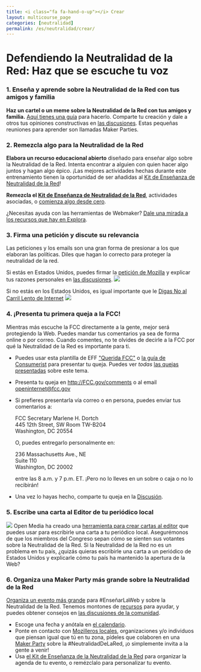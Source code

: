 ```yaml
---
title: <i class="fa fa-hand-o-up"></i> Crear
layout: multicourse_page
categories: [neutralidad]
permalink: /es/neutralidad/crear/
---
```


<script src="{{site.baseurl}}/js/make-api.js"></script>
<script src="{{site.baseurl}}/js/makeGallery.js"></script>

# Defendiendo la Neutralidad de la Red: Haz que se escuche tu voz

### 1. Enseña y aprende sobre la Neutralidad de la Red con tus amigos y  familia

<strong>Haz un cartel o un meme sobre la Neutralidad de la Red con tus amigos y familia.</strong> <a href="https://laura.makes.org/thimble/LTIwMDkzMzEyMA==/host-a-maker-party-net-neutrality">Aquí tienes una guía</a> para hacerlo. Comparte tu creación y dale a otros tus opiniones constructivas en <a href="http://discourse.webmakerprototypes.org/category/training/net-neutrality">las discusiones</a>. Estas pequeñas reuniones para aprender son llamadas Maker Parties.

### 2. Remezcla algo para la Neutralidad de la Red
<strong>Elabora un recurso educacional abierto</strong> diseñado para enseñar algo sobre la Neutralidad de la Red. Intenta encontrar a alguien con quien hacer algo juntos y hagan algo épico. ¡Las mejores actividades hechas durante este entrenamiento tienen la oportunidad de ser añadidas al <a href="https://keyboardkat.makes.org/thimble/LTQzNjIwNzM2MA==/net-neutrality-teaching-kit">Kit de Enseñanza de Neutralidad de la Red</a>!

<div class="gallery">
<div class="make-gallery row"></div>
</div>
<script type="text/javascript">
			var gallery = new MakeGallery(
			{
				tagPrefix: "webmaker:netneutrality-makeprompt",
				limit: 3
			},
			".make-gallery",
			{
	    		apiURL: "https://makeapi.webmaker.org",
                hidden: ["tags", "description"]
			});
</script>

<strong>Remezcla el <a href="https://keyboardkat.makes.org/thimble/LTQzNjIwNzM2MA==/net-neutrality-teaching-kit">Kit de Enseñanza de Neutralidad de la Red</a></strong>, actividades asociadas, o <a href="http://webmaker.org/tools">comienza algo desde cero</a>. 

¿Necesitas ayuda con las herramientas de Webmaker? <a href="../../exploring/resources/">Dale una mirada a los recursos que hay en Explora</a>.

### 3. Firma una petición y discute su relevancia
Las peticiones y los emails son una gran forma de presionar a los que elaboran las políticas. Diles que hagan lo correcto para proteger la neutralidad de la red.

Si estás en Estados Unidos, puedes firmar la <a href="https://sendto.mozilla.org/page/s/protect-net-neutrality">petición de Mozilla</a> y explicar tus razones personales en <a href="http://discourse.webmakerprototypes.org/category/training/net-neutrality">las discusiones</a>. 
<a href="https://sendto.mozilla.org/page/s/protect-net-neutrality"><img src="http://stuff.webmaker.org/teach-assets/laurarandom/nn-banner.jpg"></a>

Si no estás en los Estados Unidos, es igual importante que le <a href="https://openmedia.org/slowlane">Digas No al Carril Lento de Internet</a>
<a href="https://openmedia.org/slowlane"><img src="https://openmedia.org/sites/default/files/slowlane%E2%80%93880x200.png"></a>

### 4. ¡Presenta tu primera queja a la FCC!
Mientras más escuche la FCC directamente a la gente, mejor será protegiendo la Web. Puedes mandar tus comentarios ya sea de forma online o por correo. Cuando comentes, no te olvides de decirle a la FCC por qué la Neutralidad de la Red es importante para ti.

* Puedes usar esta plantilla de EFF <a href="https://www.dearfcc.org/">"Querida FCC"</a> o <a href="http://consumerist.com/2014/05/15/how-to-tell-the-fcc-exactly-what-you-think-about-the-proposed-net-neutrality-rule/">la guía de Consumerist</a> para presentar tu queja. Puedes ver *todas* <a href="http://apps.fcc.gov/ecfs/comment_search/execute?proceeding=14-28">las quejas presentadas</a> sobre este tema. 
* Presenta tu queja en <a href="http://fcc.gov/comments">http://FCC.gov/comments</a> o al email openinternet@fcc.gov
* Si prefieres presentarla vía correo o en persona, puedes enviar tus comentarios a: 
	
	FCC Secretary Marlene H. Dortch  
	445 12th Street, SW Room  TW-B204  
	Washington, DC 20554  
	

	O, puedes entregarlo personalmente en: 
	
	236  Massachusetts  Ave., NE  
	Suite 110  
	Washington, DC 20002 

	entre las 8 a.m.  y 7 p.m. ET. ¡Pero no lo lleves en un sobre o caja o no lo recibirán!

* Una vez lo hayas hecho, comparte tu queja en la <a href="http://discourse.webmakerprototypes.org/category/training/net-neutrality">Discusión</a>. 

### 5. Escribe una carta al Editor de tu periódico local
<a href="https://openmedia.org/slowlane/letter"><img src="https://openmedia.org/sites/default/files/ltte-slowlane1180x260.png"></a>
Open Media ha creado una <a href="https://openmedia.org/slowlane/letter">herramienta para crear cartas al editor</a> que puedes usar para escribirle una carta a tu periódico local. Asegurémonos de que los miembros del Congreso sepan cómo se sienten sus votantes sobre la Neutralidad de la Red. Si la Neutralidad de la Red no es un problema en tu país, ¿quizás quieras escribirle una carta a un periódico de Estados Unidos y explicarle cómo tu país ha mantenido la apertura de la Web?

### 6. Organiza una Maker Party más grande sobre la Neutralidad de la Red
<a href="https://events.webmaker.org/#!/event-guides">Organiza un evento más grande</a> para #EnseñarLaWeb y sobre la Neutralidad de la Red. Tenemos montones de <a href="http://party.webmaker.org/resources">recursos</a> para ayudar, y puedes obtener consejos en <a href="http://discourse.webmakerprototypes.org">las discusiones de la comunidad</a>.

- Escoge una fecha y anótala en <a href="https://events.webmaker.org/#!/">el calendario</a>.
- Ponte en contacto con <a href="http://mozillians.org">Mozilleros locales</a>, organizaciones y/o individuos que piensan igual que tú en tu zona, pídeles que colaboren en una <a href="http://party.webmaker.org">Maker Party</a> sobre la #NeutralidadDeLaRed, ¡o simplemente invita a la gente a venir!
- Usa <a href="https://keyboardkat.makes.org/thimble/LTQzNjIwNzM2MA==/net-neutrality-teaching-kit">el Kit de Enseñanza de la Neutralidad de la Red</a> para organizar la agenda de tu evento, o remézclalo para personalizar tu evento.
